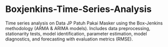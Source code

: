 # Boxjenkins-Time-Series-Analysis
Time series analysis on Data JP Patuh Pakai Masker using the Box-Jenkins methodology (ARMA &amp; ARIMA models). Includes data preprocessing, stationarity tests, model identification, parameter estimation, model diagnostics, and forecasting with evaluation metrics (RMSE).
